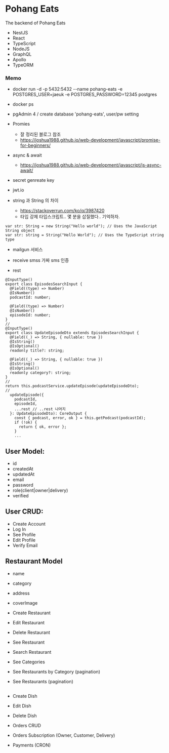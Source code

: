 # Pohang Eats

The backend of Pohang Eats 

- NestJS
- React
- TypeScript
- NodeJS
- GraphQL
- Apollo
- TypeORM


### Memo
- docker run -d -p 5432:5432 --name pohang-eats -e POSTGRES_USER=jaeuk -e POSTGRES_PASSWORD=12345 postgres
- docker ps
- pgAdmin 4 / create database 'pohang-eats', user/pw setting 
- Promies
    - 잘 정리된 블로그 참조
    - https://joshua1988.github.io/web-development/javascript/promise-for-beginners/

- async & await
    - https://joshua1988.github.io/web-development/javascript/js-async-await/

- secret genreate key
- jwt.io

- string 과 String 의 차이
    - https://stackoverrun.com/ko/q/3987420
    - 타입 강제 타입스크립트.. 몇 분을 삽질했다.. 기억하자.
```
var str: String = new String("Hello world"); // Uses the JavaScript String object
var str: string = String("Hello World"); // Uses the TypeScript string type
```

- mailgun 서비스
- receive smss 가짜 sms 인증


- rest
```
@InputType()
export class EpisodesSearchInput {
  @Field((type) => Number)
  @IsNumber()
  podcastId: number;

  @Field((type) => Number)
  @IsNumber()
  episodeId: number;
}
//
@InputType()
export class UpdateEpisodeDto extends EpisodesSearchInput {
  @Field((_) => String, { nullable: true })
  @IsString()
  @IsOptional()
  readonly title?: string;

  @Field((_) => String, { nullable: true })
  @IsString()
  @IsOptional()
  readonly category?: string;
}
//
return this.podcastService.updateEpisode(updateEpisodeDto);
//
  updateEpisode({
    podcastId,
    episodeId,
    ...rest // ..rest 나머지
  }: UpdateEpisodeDto): CoreOutput {
    const { podcast, error, ok } = this.getPodcast(podcastId);
    if (!ok) {
      return { ok, error };
    }
    ...
```

## User Model:
- id
- createdAt
- updatedAt
- email
- password
- role(client|owner|delivery)
- verified

## User CRUD:
- Create Account
- Log In
- See Profile
- Edit Profile
- Verify Email

## Restaurant Model
- name
- category
- address
- coverImage

- Create Restaurant
- Edit Restaurant
- Delete Restaurant
- See Restaurant
- Search Restaurant

- See Categories
- See Restaurants by Category (pagination)
- See Restaurants (pagination)

## 
- Create Dish
- Edit Dish
- Delete Dish

- Orders CRUD
- Orders Subscription (Owner, Customer, Delivery)

- Payments (CRON)

